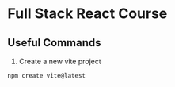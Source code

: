 # Full Stack React Course

## Useful Commands

1. Create a new vite project

```
npm create vite@latest
```


